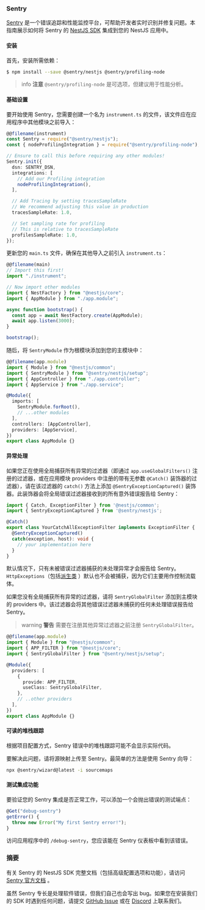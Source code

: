 ### Sentry

[Sentry](https://sentry.io) 是一个错误追踪和性能监控平台，可帮助开发者实时识别并修复问题。本指南展示如何将 Sentry 的 [NestJS SDK](https://docs.sentry.io/platforms/javascript/guides/nestjs/) 集成到您的 NestJS 应用中。

#### 安装

首先，安装所需依赖：

```bash
$ npm install --save @sentry/nestjs @sentry/profiling-node
```

> info **注意** `@sentry/profiling-node` 是可选项，但建议用于性能分析。

#### 基础设置

要开始使用 Sentry，您需要创建一个名为 `instrument.ts` 的文件，该文件应在应用程序中其他模块之前导入：

```typescript
@@filename(instrument)
const Sentry = require("@sentry/nestjs");
const { nodeProfilingIntegration } = require("@sentry/profiling-node");

// Ensure to call this before requiring any other modules!
Sentry.init({
  dsn: SENTRY_DSN,
  integrations: [
    // Add our Profiling integration
    nodeProfilingIntegration(),
  ],

  // Add Tracing by setting tracesSampleRate
  // We recommend adjusting this value in production
  tracesSampleRate: 1.0,

  // Set sampling rate for profiling
  // This is relative to tracesSampleRate
  profilesSampleRate: 1.0,
});
```

更新您的 `main.ts` 文件，确保在其他导入之前引入 `instrument.ts`：

```typescript
@@filename(main)
// Import this first!
import "./instrument";

// Now import other modules
import { NestFactory } from "@nestjs/core";
import { AppModule } from "./app.module";

async function bootstrap() {
  const app = await NestFactory.create(AppModule);
  await app.listen(3000);
}

bootstrap();
```

随后，将 `SentryModule` 作为根模块添加到您的主模块中：

```typescript
@@filename(app.module)
import { Module } from "@nestjs/common";
import { SentryModule } from "@sentry/nestjs/setup";
import { AppController } from "./app.controller";
import { AppService } from "./app.service";

@Module({
  imports: [
    SentryModule.forRoot(),
    // ...other modules
  ],
  controllers: [AppController],
  providers: [AppService],
})
export class AppModule {}
```

#### 异常处理

如果您正在使用全局捕获所有异常的过滤器（即通过 `app.useGlobalFilters()` 注册的过滤器，或在应用模块 providers 中注册的带有无参数 `@Catch()` 装饰器的过滤器），请在该过滤器的 `catch()` 方法上添加 `@SentryExceptionCaptured()` 装饰器。此装饰器会将全局错误过滤器接收到的所有意外错误报告给 Sentry：

```typescript
import { Catch, ExceptionFilter } from '@nestjs/common';
import { SentryExceptionCaptured } from '@sentry/nestjs';

@Catch()
export class YourCatchAllExceptionFilter implements ExceptionFilter {
  @SentryExceptionCaptured()
  catch(exception, host): void {
    // your implementation here
  }
}
```

默认情况下，只有未被错误过滤器捕获的未处理异常才会报告给 Sentry。`HttpExceptions`（包括[派生类](https://docs.nestjs.com/exception-filters#built-in-http-exceptions) ）默认也不会被捕获，因为它们主要用作控制流载体。

如果您没有全局捕获所有异常的过滤器，请将 `SentryGlobalFilter` 添加到主模块的 providers 中。该过滤器会将其他错误过滤器未捕获的任何未处理错误报告给 Sentry。

> warning **警告** 需要在注册其他异常过滤器之前注册 `SentryGlobalFilter`。

```typescript
@@filename(app.module)
import { Module } from "@nestjs/common";
import { APP_FILTER } from "@nestjs/core";
import { SentryGlobalFilter } from "@sentry/nestjs/setup";

@Module({
  providers: [
    {
      provide: APP_FILTER,
      useClass: SentryGlobalFilter,
    },
    // ..other providers
  ],
})
export class AppModule {}
```

#### 可读的堆栈跟踪

根据项目配置方式，Sentry 错误中的堆栈跟踪可能不会显示实际代码。

要解决此问题，请将源映射上传至 Sentry。最简单的方法是使用 Sentry 向导：

```bash
npx @sentry/wizard@latest -i sourcemaps
```

#### 测试集成功能

要验证您的 Sentry 集成是否正常工作，可以添加一个会抛出错误的测试端点：

```typescript
@Get("debug-sentry")
getError() {
  throw new Error("My first Sentry error!");
}
```

访问应用程序中的 `/debug-sentry`，您应该能在 Sentry 仪表板中看到该错误。

### 摘要

有关 Sentry 的 NestJS SDK 完整文档（包括高级配置选项和功能），请访问 [Sentry 官方文档](https://docs.sentry.io/platforms/javascript/guides/nestjs/) 。

虽然 Sentry 专长是处理软件错误，但我们自己也会写出 bug。如果您在安装我们的 SDK 时遇到任何问题，请提交 [GitHub Issue](https://github.com/getsentry/sentry-javascript/issues) 或在 [Discord](https://discord.com/invite/sentry) 上联系我们。
